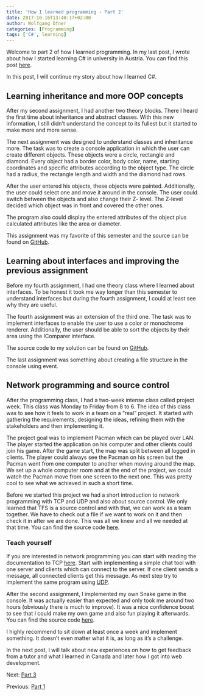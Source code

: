 ```yaml
---
title: 'How I learned programming - Part 2'
date: 2017-10-16T13:40:17+02:00
author: Wolfgang Ofner
categories: [Programming]
tags: ['C#', learning]
---
```

Welcome to part 2 of how I learned programming. In my last post, I wrote about how I started learning C# in university in Austria. You can find this post <a href="/how-i-learned-programming/" target="_blank" rel="noopener">here</a>.

In this post, I will continue my story about how I learned C#.

## Learning inheritance and more OOP concepts

After my second assignment, I had another two theory blocks. There I heard the first time about inheritance and abstract classes. With this new information, I still didn’t understand the concept to its fullest but it started to make more and more sense.

The next assignment was designed to understand classes and inheritance more. The task was to create a console application in which the user can create different objects. These objects were a circle, rectangle and diamond. Every object had a border color, body color, name, starting coordinates and specific attributes according to the object type. The circle had a radius, the rectangle length and width and the diamond had rows.

After the user entered his objects, these objects were painted. Additionally, the user could select one and move it around in the console. The user could switch between the objects and also change their Z- level. The Z-level decided which object was in front and covered the other ones.

The program also could display the entered attributes of the object plus calculated attributes like the area or diameter.

This assignment was my favorite of this semester and the source can be found on <a href="https://github.com/WolfgangOfner/Uni-GeometricObjects" target="_blank" rel="noopener">GitHub</a>.

## Learning about interfaces and improving the previous assignment

Before my fourth assignment, I had one theory class where I learned about interfaces. To be honest it took me way longer than this semester to understand interfaces but during the fourth assignment, I could at least see why they are useful.

The fourth assignment was an extension of the third one. The task was to implement interfaces to enable the user to use a color or monochrome renderer. Additionally, the user should be able to sort the objects by their area using the IComparer interface.

The source code to my solution can be found on <a href="https://github.com/WolfgangOfner/Uni-GeometricObjectsMonochrom" target="_blank" rel="noopener">GitHub</a>.

The last assignment was something about creating a file structure in the console using event.

## Network programming and source control

After the programming class, I had a two-week intense class called project week. This class was Monday to Friday from 8 to 6. The idea of this class was to see how it feels to work in a team on a “real” project. It started with gathering the requirements, designing the ideas, refining them with the stakeholders and then implementing it.

The project goal was to implement Pacman which can be played over LAN. The player started the application on his computer and other clients could join his game. After the game start, the map was split between all logged in clients. The player could always see the Pacman on his screen but the Pacman went from one computer to another when moving around the map. We set up a whole computer room and at the end of the project, we could watch the Pacman move from one screen to the next one. This was pretty cool to see what we achieved in such a short time.

Before we started this project we had a short introduction to network programming with TCP and UDP and also about source control. We only learned that TFS is a source control and with that, we can work as a team together. We have to check out a file if we want to work on it and then check it in after we are done. This was all we knew and all we needed at that time. You can find the source code <a href="https://github.com/WolfgangOfner/Uni-Pacman" target="_blank" rel="noopener">here</a>.

### Teach yourself

If you are interested in network programming you can start with reading the documentation to TCP <a href="https://msdn.microsoft.com/en-us/library/system.net.sockets.tcpclient(v=vs.110).aspx" target="_blank" rel="noopener">here</a>. Start with implementing a simple chat tool with one server and clients which can connect to the server. If one client sends a message, all connected clients get this message. As next step try to implement the same program using <a href="https://msdn.microsoft.com/en-us/library/system.net.sockets.udpclient(v=vs.110).aspx" target="_blank" rel="noopener">UDP</a>.

After the second assignment, I implemented my own Snake game in the console. It was actually easier than expected and only took me around two hours (obviously there is much to improve). It was a nice confidence boost to see that I could make my own game and also fun playing it afterwards. You can find the source code [here](https://github.com/WolfgangOfner/Snake).

I highly recommend to sit down at least once a week and implement something. It doesn&#8217;t even matter what it is, as long as it&#8217;s a challenge.

In the next post, I will talk about new experiences on how to get feedback from a tutor and what I learned in Canada and later how I got into web development.

Next: <a href="/how-i-learned-programming-part-3/" target="_blank" rel="noopener">Part 3</a>

Previous: <a href="/how-i-learned-programming-part/" target="_blank" rel="noopener">Part 1</a>